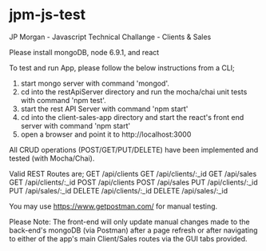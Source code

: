 # jpm-js-test
JP Morgan - Javascript Technical Challange - Clients &amp; Sales

Please install mongoDB, node 6.9.1, and react

To test and run App, please follow the below instructions from a CLI;

1) start mongo server with command 'mongod'.
2) cd into the restApiServer directory and run the mocha/chai unit tests with command 'npm test'.
3) start the rest API Server with command 'npm start'
4) cd into the client-sales-app directory and start the react's front end server with command 'npm start'
5) open a browser and point it to http://localhost:3000

All CRUD operations (POST/GET/PUT/DELETE) have been implemented and tested (with Mocha/Chai).

Valid REST Routes are;
GET /api/clients
GET /api/clients/:_id
GET /api/sales
GET /api/clients/:_id
POST /api/clients
POST /api/sales
PUT /api/clients/:_id
PUT /api/sales/:_id
DELETE /api/clients/:_id
DELETE /api/sales/:_id

You may use https://www.getpostman.com/ for manual testing. 

Please Note: The front-end will only update manual changes made to the back-end's mongoDB (via Postman) after a page refresh or after navigating to either of the app's main Client/Sales routes via the GUI tabs provided.
